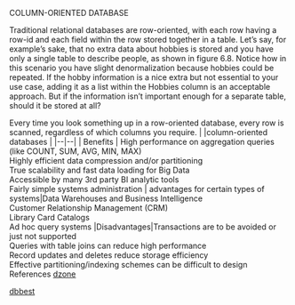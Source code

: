 COLUMN-ORIENTED DATABASE

Traditional relational databases are row-oriented, with each row having a row-id and each field within the row stored together in a table. Let’s say, for example’s  sake, that no extra data about hobbies is stored and you have only a single table to  describe people, as shown in figure 6.8. Notice how in this scenario you have slight denormalization because hobbies could be repeated. If the hobby information is a nice extra but not essential to your use case, adding it as a list within the Hobbies column is an acceptable approach. But if the information isn’t important enough for a separate table, should it be stored at all?

Every time you look something up in a row-oriented database, every row is scanned, regardless of which columns you require. 
|  |column-oriented databases  |
|--|--|
| Benefits | High performance on aggregation queries (like COUNT, SUM, AVG, MIN, MAX) <br> Highly efficient data compression and/or partitioning<br>True scalability and fast data loading for Big Data<br>Accessible by many 3rd  party BI analytic tools <br> Fairly simple systems administration
| advantages for certain types of systems|Data Warehouses and Business Intelligence<br>Customer Relationship Management (CRM)<br>Library Card Catalogs<br>Ad hoc query systems
|Disadvantages|Transactions are to be avoided or just not supported<br>Queries with table joins can reduce high performance<br> Record updates and deletes reduce storage efficiency<br> Effective partitioning/indexing schemes can be difficult to design
References
[dzone](https://dzone.com/articles/nosql-database-types-1#:~:text=There%20are%20four%20big%20NoSQL,are%20often%20combinations%20of%20these.)

[dbbest](https://www.dbbest.com/blog/column-oriented-database-technologies/)
<!--stackedit_data:
eyJoaXN0b3J5IjpbMTY4MDUwMTY3LC0xODEwNzA0NjU1LC01Mz
U4Njg5ODNdfQ==
-->